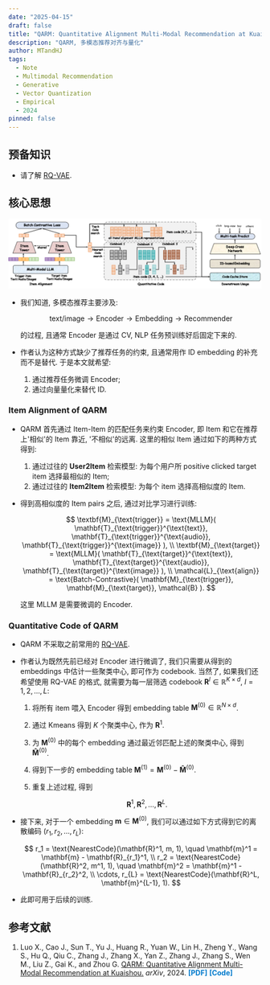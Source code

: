 ```yaml
---
date: "2025-04-15"
draft: false
title: "QARM: Quantitative Alignment Multi-Modal Recommendation at Kuaishou"
description: "QARM, 多模态推荐对齐与量化"
author: MTandHJ
tags:
  - Note
  - Multimodal Recommendation
  - Generative
  - Vector Quantization
  - Empirical
  - 2024
pinned: false
---
```



## 预备知识

- 请了解 [RQ-VAE](https://www.mtandhj.com/posts/rq-vae/).

## 核心思想

![20250415120028](https://raw.githubusercontent.com/MTandHJ/blog_source/master/images/20250415120028.png)

- 我们知道, 多模态推荐主要涉及:

    $$
    \text{text/image} \longrightarrow \text{Encoder} \longrightarrow \text{Embedding} \longrightarrow \text{Recommender}
    $$

    的过程, 且通常 $\text{Encoder}$ 是通过 CV, NLP 任务预训练好后固定下来的.

- 作者认为这种方式缺少了推荐任务的约束, 且通常用作 ID embedding 的补充而不是替代. 于是本文就希望:
    1. 通过推荐任务微调 Encoder;
    2. 通过向量量化来替代 ID.

### Item Alignment of QARM

- QARM 首先通过 Item-Item 的匹配任务来约束 Encoder, 即 Item 和它在推荐上'相似'的 Item 靠近, '不相似'的远离. 这里的相似 Item 通过如下的两种方式得到:
    1. 通过过往的 **User2Item** 检索模型: 为每个用户所 positive clicked target item 选择最相似的 Item;
    2. 通过过往的 **Item2Item** 检索模型: 为每个 item 选择高相似度的 Item.

- 得到高相似度的 Item pairs 之后, 通过对比学习进行训练:

    $$
    \textbf{M}_{\text{trigger}} = \text{MLLM}(
        \mathbf{T}_{\text{trigger}}^{\text{text}}, 
        \mathbf{T}_{\text{trigger}}^{\text{audio}}, 
        \mathbf{T}_{\text{trigger}}^{\text{image}}
    ), \\
    \textbf{M}_{\text{target}} = \text{MLLM}(
        \mathbf{T}_{\text{target}}^{\text{text}}, 
        \mathbf{T}_{\text{target}}^{\text{audio}}, 
        \mathbf{T}_{\text{target}}^{\text{image}}
    ), \\
    \mathcal{L}_{\text{align}} = 
    \text{Batch-Contrastive}(
        \mathbf{M}_{\text{trigger}},
        \mathbf{M}_{\text{target}},
        \mathcal{B}
    ).
    $$

    这里 $\text{MLLM}$ 是需要微调的 Encoder.

### Quantitative Code of QARM

- QARM 不采取之前常用的 [RQ-VAE](https://www.mtandhj.com/posts/rq-vae/).

- 作者认为既然先前已经对 Encoder 进行微调了, 我们只需要从得到的 embeddings 中估计一些聚类中心, 即可作为 codebook. 当然了, 如果我们还希望使用 RQ-VAE 的格式, 就需要为每一层筛选 codebook $\mathbf{R}^l \in \mathbb{R}^{K \times d}, \: l=1,2,\ldots, L$:
    1. 将所有 item 喂入 Encoder 得到 embedding table $\mathbf{M}^{(0)} \in \mathbb{R}^{N \times d}$.
    2. 通过 Kmeans 得到 $K$ 个聚类中心, 作为 $\mathbf{R}^1$.
    3. 为 $\mathbf{M}^{(0)}$ 中的每个 embedding 通过最近邻匹配上述的聚类中心, 得到 $\mathbf{\hat{M}}^{(0)}$.
    4. 得到下一步的 embedding table $\mathbf{M}^{(1)} = \mathbf{M}^{(0)} - \mathbf{\hat{M}}^{(0)}$.
    5. 重复上述过程, 得到

        $$
        \mathbf{R}^1,
        \mathbf{R}^2,
        \ldots,
        \mathbf{R}^L.
        $$

- 接下来, 对于一个 embedding $\mathbf{m} \in \mathbf{M}^{(0)}$, 我们可以通过如下方式得到它的离散编码 $(r_1, r_2, \ldots, r_L)$:

    $$
    r_1 = \text{NearestCode}(\mathbf{R}^1, m, 1), \quad \mathbf{m}^1 = \mathbf{m} - \mathbf{R}_{r_1}^1, \\
    r_2 = \text{NearestCode}(\mathbf{R}^2, m^1, 1), \quad \mathbf{m}^2 = \mathbf{m}^1 - \mathbf{R}_{r_2}^2, \\
    \cdots, r_{L} = \text{NearestCode}(\mathbf{R}^L, \mathbf{m}^{L-1}, 1).
    $$

- 此即可用于后续的训练.

## 参考文献

<ol class="reference">
  <li>
    Luo X., Cao J., Sun T., Yu J., Huang R.,
    Yuan W., Lin H., Zheng Y., Wang S., Hu Q.,
    Qiu C., Zhang J., Zhang X., Yan Z., Zhang J.,
    Zhang S., Wen M., Liu Z., Gai K., and Zhou G.
    <u>QARM: Quantitative Alignment Multi-Modal Recommendation at Kuaishou.</u>
    <i>arXiv</i>, 2024.
    <a href="https://arxiv.org/abs/2411.11739" style="color: #007acc; font-weight: bold; text-decoration: none;">[PDF]</a>
    <a href="" style="color: #007acc; font-weight: bold; text-decoration: none;">[Code]</a>
  </li>
  <!-- 添加更多文献条目 -->
</ol>

